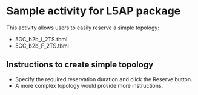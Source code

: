 # Sample activity for L5AP package
This activity allows users to easily reserve a simple topology:
* 5GC_b2b_I_2TS.tbml
* 5GC_b2b_F_2TS.tbml

## Instructions to create simple topology
* Specify the required reservation duration and click the Reserve button.
* A more complex topology would provide more instructions.

